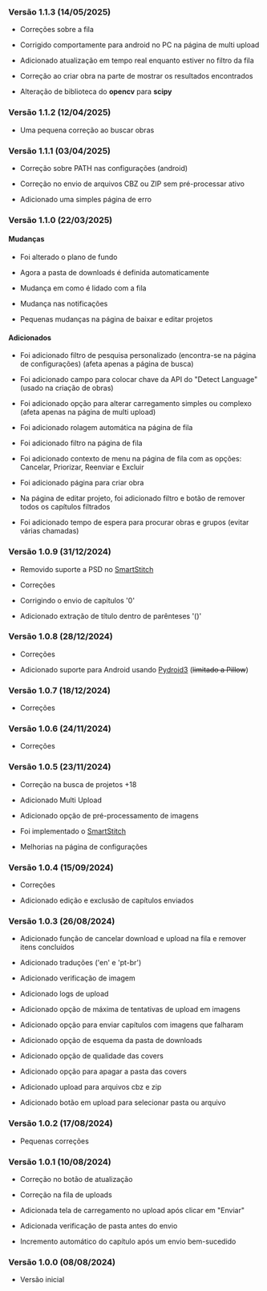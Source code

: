 ### Versão 1.1.3 (14/05/2025)

- Correções sobre a fila

- Corrigido comportamente para android no PC na página de multi upload

- Adicionado atualização em tempo real enquanto estiver no filtro da fila

- Correção ao criar obra na parte de mostrar os resultados encontrados

- Alteração de biblioteca do **opencv** para **scipy**

### Versão 1.1.2 (12/04/2025)

- Uma pequena correção ao buscar obras

### Versão 1.1.1 (03/04/2025)

- Correção sobre PATH nas configurações (android)

- Correção no envio de arquivos CBZ ou ZIP sem pré-processar ativo

- Adicionado uma simples página de erro

### Versão 1.1.0 (22/03/2025)

#### Mudanças

- Foi alterado o plano de fundo

- Agora a pasta de downloads é definida automaticamente

- Mudança em como é lidado com a fila

- Mudança nas notificações

- Pequenas mudanças na página de baixar e editar projetos

####  Adicionados

- Foi adicionado filtro de pesquisa personalizado (encontra-se na página de configurações) (afeta apenas a página de busca)

- Foi adicionado campo para colocar chave da API do "Detect Language" (usado na criação de obras)

- Foi adicionado opção para alterar carregamento simples ou complexo (afeta apenas na página de multi upload)

- Foi adicionado rolagem automática na página de fila

- Foi adicionado filtro na página de fila

- Foi adicionado contexto de menu na página de fila com as opções: Cancelar, Priorizar, Reenviar e Excluir

- Foi adicionado página para criar obra

- Na página de editar projeto, foi adicionado filtro e botão de remover todos os capítulos filtrados

- Foi adicionado tempo de espera para procurar obras e grupos (evitar várias chamadas)

### Versão 1.0.9 (31/12/2024)

- Removido suporte a PSD no [SmartStitch](https://github.com/MechTechnology/SmartStitch)

- Correções

- Corrigindo o envio de capítulos '0'

- Adicionado extração de título dentro de parênteses '()'

### Versão 1.0.8 (28/12/2024)

- Correções

- Adicionado suporte para Android usando [Pydroid3](https://play.google.com/store/apps/details?id=ru.iiec.pydroid3) (~~limitado a Pillow~~)

### Versão 1.0.7 (18/12/2024)

- Correções

### Versão 1.0.6 (24/11/2024)

- Correções

### Versão 1.0.5 (23/11/2024)

- Correção na busca de projetos +18

- Adicionado Multi Upload

- Adicionado opção de pré-processamento de imagens

- Foi implementado o [SmartStitch](https://github.com/MechTechnology/SmartStitch)

- Melhorias na página de configurações


### Versão 1.0.4 (15/09/2024)

- Correções

- Adicionado edição e exclusão de capítulos enviados

### Versão 1.0.3 (26/08/2024)

- Adicionado função de cancelar download e upload na fila e remover itens concluídos

- Adicionado traduções ('en' e 'pt-br')

- Adicionado verificação de imagem

- Adicionado logs de upload

- Adicionado opção de máxima de tentativas de upload em imagens

- Adicionado opção para enviar capítulos com imagens que falharam

- Adicionado opção de esquema da pasta de downloads

- Adicionado opção de qualidade das covers

- Adicionado opção para apagar a pasta das covers

- Adicionado upload para arquivos cbz e zip

- Adicionado botão em upload para selecionar pasta ou arquivo

### Versão 1.0.2 (17/08/2024)

- Pequenas correções

### Versão 1.0.1 (10/08/2024)

- Correção no botão de atualização

- Correção na fila de uploads

- Adicionada tela de carregamento no upload após clicar em "Enviar"

- Adicionada verificação de pasta antes do envio

- Incremento automático do capítulo após um envio bem-sucedido

### Versão 1.0.0 (08/08/2024)

- Versão inicial